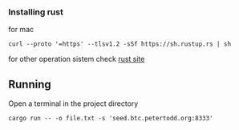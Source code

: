 ### Installing rust
 for mac
```
curl --proto '=https' --tlsv1.2 -sSf https://sh.rustup.rs | sh
```
for other operation sistem check [rust site](https://www.rust-lang.org/learn/get-started)



## Running

Open a terminal in the project directory 
```
cargo run -- -o file.txt -s 'seed.btc.petertodd.org:8333'
```

